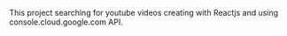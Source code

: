 This project searching for youtube videos creating with Reactjs and using console.cloud.google.com API.